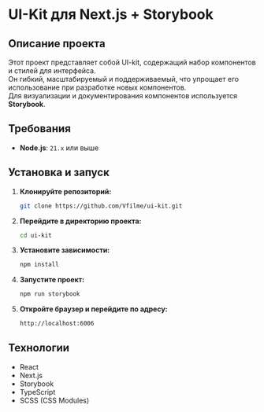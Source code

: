 # UI-Kit для Next.js + Storybook

## Описание проекта

Этот проект представляет собой UI-kit, содержащий набор компонентов и стилей для интерфейса.  
Он гибкий, масштабируемый и поддерживаемый, что упрощает его использование при разработке новых компонентов.  
Для визуализации и документирования компонентов используется **Storybook**.

## Требования

- **Node.js**: `21.x` или выше

## Установка и запуск

1. **Клонируйте репозиторий:**

   ```bash
   git clone https://github.com/Vfilme/ui-kit.git
   ```

2. **Перейдите в директорию проекта:**

   ```bash
   cd ui-kit
   ```

3. **Установите зависимости:**

   ```bash
   npm install
   ```

4. **Запустите проект:**

   ```bash
   npm run storybook
   ```

5. **Откройте браузер и перейдите по адресу:**
   ```bash
   http://localhost:6006
   ```

## Технологии

- React
- Next.js
- Storybook
- TypeScript
- SCSS (CSS Modules)
